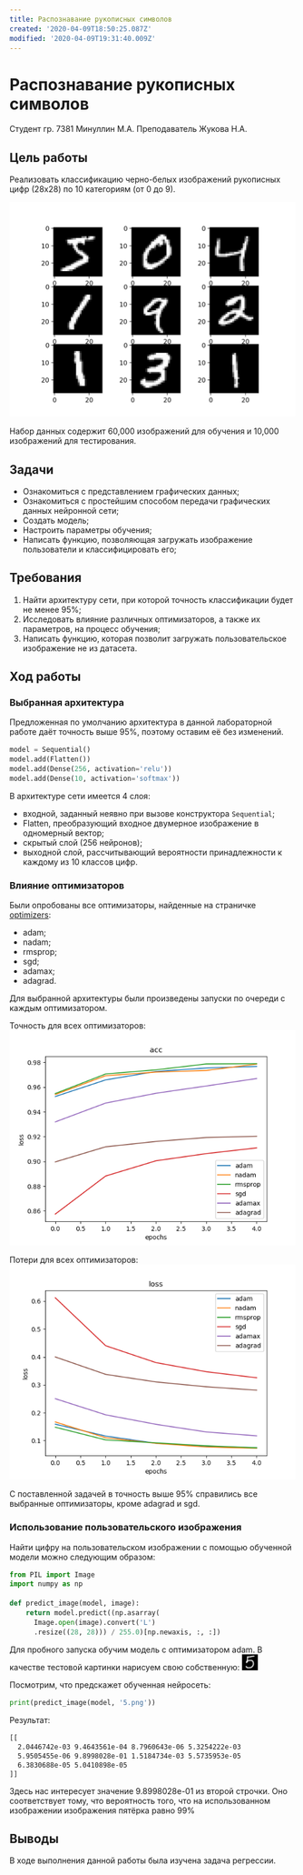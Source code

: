 ```yaml
---
title: Распознавание рукописных символов
created: '2020-04-09T18:50:25.087Z'
modified: '2020-04-09T19:31:40.009Z'
---
```


# Распознавание рукописных символов

Студент гр. 7381 Минуллин М.А.
Преподаватель Жукова Н.А.

## Цель работы 

Реализовать классификацию черно-белых изображений рукописных цифр (28x28) по 10 категориям (от 0 до 9).

![Пример чёрно-белых изображений](example.png)

Набор данных содержит 60,000 изображений для обучения и 10,000 изображений для тестирования. 

## Задачи

- Ознакомиться с представлением графических данных;
- Ознакомиться с простейшим способом передачи графических данных нейронной сети;
- Создать модель;
- Настроить параметры обучения;
- Написать функцию, позволяющая загружать изображение пользователи и классифицировать его;

## Требования

1. Найти архитектуру сети, при которой точность классификации будет не менее 95%;
2. Исследовать влияние различных оптимизаторов, а также их параметров, на процесс обучения;
3. Написать функцию, которая позволит загружать пользовательское изображение не из датасета.

## Ход работы

### Выбранная архитектура

Предложенная по умолчанию архитектура в данной лабораторной работе даёт точность выше 95%, поэтому оставим её без изменений. 

```python
model = Sequential()
model.add(Flatten())
model.add(Dense(256, activation='relu'))
model.add(Dense(10, activation='softmax'))
```

В архитектуре сети имеется 4 слоя:

- входной, заданный неявно при вызове конструктора `Sequential`;
- Flatten, преобразующий входное двумерное изображение в одномерный вектор;
- скрытый слой (256 нейронов);
- выходной слой, рассчитывающий вероятности принадлежности к каждому из 10 классов цифр.

### Влияние оптимизаторов

Были опробованы все оптимизаторы, найденные на страничке [optimizers](https://keras.io/optimizers/):

- adam;
- nadam;
- rmsprop;
- sgd; 
- adamax;
- adagrad.

Для выбранной архитектуры были произведены запуски по очереди с каждым оптимизатором. 

Точность для всех оптимизаторов:
![Точность](accuracy.png)

Потери для всех оптимизаторов:
![Потери](loss.png)

С поставленной задачей в точность выше 95% справились все выбранные оптимизаторы, кроме adagrad и sgd.

### Использование пользовательского изображения

Найти цифру на пользовательском изображении с помощью обученной модели можно следующим образом:

```python
from PIL import Image
import numpy as np

def predict_image(model, image):
    return model.predict((np.asarray(
      Image.open(image).convert('L')
      .resize((28, 28))) / 255.0)[np.newaxis, :, :])

```

Для пробного запуска обучим модель с оптимизатором adam. В качестве тестовой картинки нарисуем свою собственную: ![5](5.png)

Посмотрим, что предскажет обученная нейросеть:

```python
print(predict_image(model, '5.png'))
```
Результат:
```
[[
  2.0446742e-03 9.4643561e-04 8.7960643e-06 5.3254222e-03 
  5.9505455e-06 9.8998028e-01 1.5184734e-03 5.5735953e-05
  6.3830688e-05 5.0410898e-05
]]
```
Здесь нас интересует значение 9.8998028e-01 из второй строчки. Оно соответствует тому, что вероятность того, что на использованном изображении изображения пятёрка равно 99%

## Выводы

В ходе выполнения данной работы была изучена задача регрессии.

